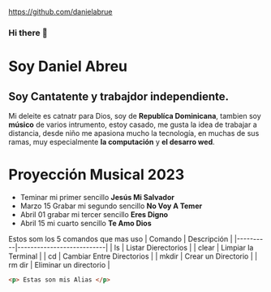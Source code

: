 https://github.com/danielabrue
### Hi there 👋
# Soy Daniel Abreu
## Soy Cantatente y trabajdor independiente.
Mi deleite es catnatr para Dios, soy de **Republíca Dominicana**, tambien soy **músico** de varios intrumento, estoy casado, me gusta la idea de trabajar a distancia, desde niño me apasiona mucho la tecnología, en muchas de sus ramas, muy especialmente **la computación** y **el desarro wed**.

# Proyección Musical 2023

* Teminar mi primer sencillo **Jesús Mi Salvador** 
* Marzo 15 Grabar mi segundo sencillo **No Voy A Temer**
* Abril 01 grabar mi tercer sencillo **Eres Digno**
* Abril 15 mi cuarto sencillo **Te Amo Dios**

Estos som los 5 comandos que mas uso
| Comando  | Descripción               |
|----------|---------------------------|
| ls       | Listar Dierectorios       |
| clear    | Limpiar la Terminal       |
| cd       | Cambiar Entre Directorios |
| mkdir    | Crear un Directorio       |
| rm dir   | Eliminar un directorio    |

```html
<p> Estas son mis Alias </p>
```


